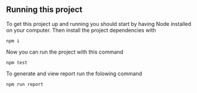 ## Running this project

To get this project up and running you should start by having Node installed on your computer. 
Then install the project dependencies with

```
npm i
```

Now you can run the project with this command

```
npm test
```

To generate and view report run the folowing command

```
npm run report
```

